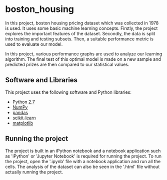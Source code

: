 # boston_housing
In this project, boston housing pricing dataset which was collected in 1978 is used. It uses some basic machine learning concepts. Firstly, the project explores the important features of the dataset. Secondly, the data is split into training and testing subsets. Then, a suitable performance metric is used to evaluate our model.

In this project, various performance graphs are used to analyze our learning algorithm. The final test of this optimal model is made on a new sample and predicted prizes are then compared to our statistical values.
## Software and Libraries
This project uses the following software and Python libraries:

- [Python 2.7](https://www.python.org/download/releases/2.7/)
- [NumPy](http://www.numpy.org/)
- [pandas](http://pandas.pydata.org/)
- [scikit-learn](http://scikit-learn.org/stable/)
- [matplotlib](http://matplotlib.org/)

## Running the project
The project is built in an iPython notebook and a notebook application such as 'iPython' or 'Jupyter Notebook' is required for running the project. To run the project, open the '.ipynb' file with a notebook application and run all the cells. The analysis of the dataset can also be seen in the '.html' file without actually running the project.
